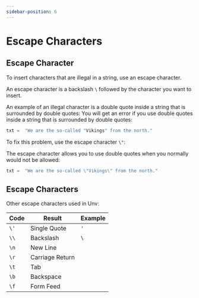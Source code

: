 ```yaml
---
sidebar-position: 6
---
```

# Escape Characters

## Escape Character

To insert characters that are illegal in a string, use an escape character.

An escape character is a backslash  `\`  followed by the character you want to insert.

An example of an illegal character is a double quote inside a string that is surrounded by double quotes:
You will get an error if you use double quotes inside a string that is surrounded by double quotes:

```py
txt =  "We are the so-called "Vikings" from the north."
```

To fix this problem, use the escape character  `\"`:

The escape character allows you to use double quotes when you normally would not be allowed:

```py
txt =  "We are the so-called \"Vikings\" from the north."
```

## Escape Characters

Other escape characters used in Unv:

Code|Result|Example
-|-|-
`\'`|Single Quote|`'`
`\\`|Backslash|`\`
`\n`|New Line|
`\r`|Carriage Return|
`\t`|Tab|`	`
`\b`|Backspace|
`\f`|Form Feed|``
<!--
`\ooo`|Octal value
`\xhh`|Hex value
-->
